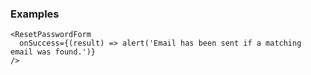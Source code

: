 ### Examples

```
<ResetPasswordForm
  onSuccess={(result) => alert('Email has been sent if a matching email was found.')}
/>
```
